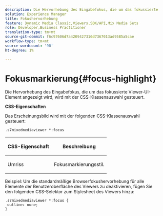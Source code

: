```yaml
---
description: Die Hervorhebung des Eingabefokus, die um das fokussierte Viewer-UI-Element angezeigt wird, wird mit der CSS-Klassenauswahl gesteuert.
solution: Experience Manager
title: Fokushervorhebung
feature: Dynamic Media Classic,Viewers,SDK/API,Mix Media Sets
role: Developer,Business Practitioner
translation-type: tm+mt
source-git-commit: f6c97606d7a4209427316d7367013ad9585a5cae
workflow-type: tm+mt
source-wordcount: '90'
ht-degree: 1%

---
```



# Fokusmarkierung{#focus-highlight}

Die Hervorhebung des Eingabefokus, die um das fokussierte Viewer-UI-Element angezeigt wird, wird mit der CSS-Klassenauswahl gesteuert.

<!--<a id="section_061E550C1C1D4DB2BD663A898895B38C"></a>-->

**CSS-Eigenschaften**

Das Erscheinungsbild wird mit der folgenden CSS-Klassenauswahl gesteuert:

```
.s7mixedmediaviewer *:focus
```

<table id="table_94EE3F5BBE4547C0B4943471CEE7EDE4"> 
 <thead> 
  <tr> 
   <th colname="col1" class="entry"> <p> CSS-Eigenschaft </p> </th> 
   <th colname="col2" class="entry"> <p>Beschreibung </p> </th> 
  </tr> 
 </thead>
 <tbody> 
  <tr> 
   <td colname="col1"> <p> <span class="codeph"> Umriss  </span> </p> </td> 
   <td colname="col2"> <p>Fokusmarkierungsstil. </p> </td> 
  </tr> 
 </tbody> 
</table>

Beispiel: Um die standardmäßige Browserfokushervorhebung für alle Elemente der Benutzeroberfläche des Viewers zu deaktivieren, fügen Sie den folgenden CSS-Selektor zum Stylesheet des Viewers hinzu:

```
.s7mixedmediaviewer *:focus { 
 outline: none; 
}
```

